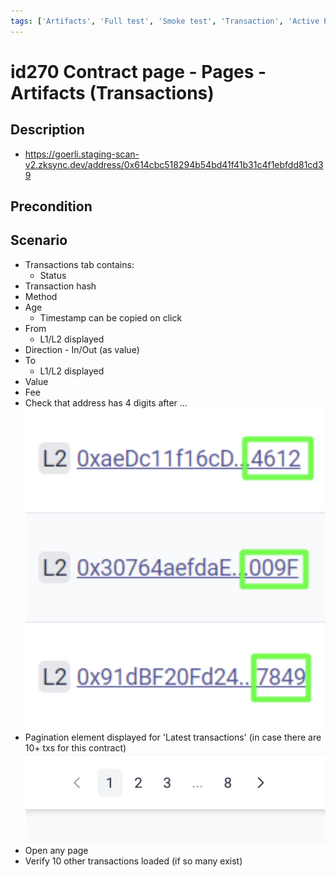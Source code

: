 ```yaml
---
tags: ['Artifacts', 'Full test', 'Smoke test', 'Transaction', 'Active Partly Manual']
---
```


# id270 Contract page - Pages - Artifacts (Transactions)

## Description
  - https://goerli.staging-scan-v2.zksync.dev/address/0x614cbc518294b54bd41f41b31c4f1ebfdd81cd39

## Precondition


## Scenario
- Transactions tab contains:
    - Status
- Transaction hash
- Method
- Age
    - Timestamp can be copied on click
- From
    - L1/L2 displayed
- Direction -  In/Out (as value)
- To
    - L1/L2 displayed
- Value
- Fee
- Check that address has 4 digits after ...
  ![Screenshot](../../../../static/img/Pages/Contracts/id270_1.png)
- Pagination element displayed for 'Latest transactions' (in case there are 10+ txs for this contract)
  ![Screenshot](../../../../static/img/Pages/Contracts/id270_2.png)
- Open any page
- Verify 10 other transactions loaded (if so many exist)
